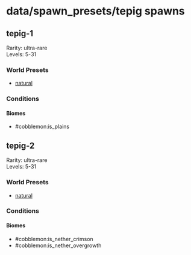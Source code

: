# data/spawn_presets/tepig spawns  
  
## tepig-1  
Rarity: ultra-rare  
Levels: 5-31  
  
### World Presets  
* [natural](/data/world_presets/natural.md)  
  
### Conditions  
  
#### Biomes  
  * #cobblemon:is_plains
  
  
## tepig-2  
Rarity: ultra-rare  
Levels: 5-31  
  
### World Presets  
* [natural](/data/world_presets/natural.md)  
  
### Conditions  
  
#### Biomes  
  * #cobblemon:is_nether_crimson
  * #cobblemon:is_nether_overgrowth
  
